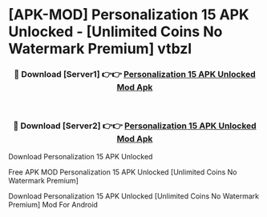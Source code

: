 # [APK-MOD] Personalization 15 APK Unlocked - [Unlimited Coins No Watermark Premium] vtbzl



<div align="center">
<h3>🔴 Download [Server1] 👉👉 <a href="https://momento.my/?title=Personalization_15_APK_Unlocked">Personalization 15 APK Unlocked Mod Apk</a></h3><br>

<h3>🔴 Download [Server2] 👉👉 <a href="https://momento.my/?title=Personalization_15_APK_Unlocked">Personalization 15 APK Unlocked Mod Apk</a></h3>
</div>



Download Personalization 15 APK Unlocked 

Free APK MOD Personalization 15 APK Unlocked [Unlimited Coins No Watermark Premium]

Download Personalization 15 APK Unlocked [Unlimited Coins No Watermark Premium] Mod For Android
